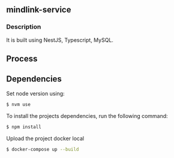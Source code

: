 ## mindlink-service

### Description
 It is built using NestJS, Typescript, MySQL.
## Process

## Dependencies

Set node version using:
```bash
$ nvm use
```


To install the projects dependencies, run the following command:

```bash
$ npm install
```

Upload the project docker local

```bash
$ docker-compose up --build
```

